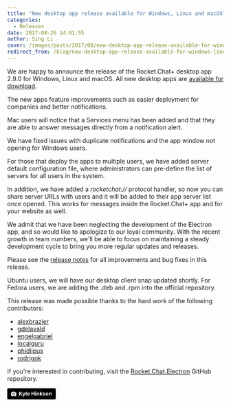 ```yaml
---
title: "New desktop app release available for Windows, Linux and macOS"
categories:
  - Releases
date: 2017-08-26 14:01:55
author: Sing Li
cover: /images/posts/2017/08/new-desktop-app-release-available-for-windows-linux-and-macos/cover-desktop-release.jpg
redirect_from: /blog/new-desktop-app-release-available-for-windows-linux-and-macos
---
```


We are happy to announce the release of the Rocket.Chat+ desktop app 2.9.0 for Windows, Linux and macOS. All new desktop apps are <a href="https://rocket.chat/download">available for download</a>.

The new apps feature improvements such as easier deployment for companies and better notifications.

Mac users will notice that a Services menu has been added and that they are able to answer messages directly from a notification alert.

We have fixed issues with duplicate notifications and the app window not opening for Windows users.

For those that deploy the apps to multiple users, we have added server default configuration file, where administrators can pre-define the list of servers for all users in the system.

In addition, we have added a _rocketchat://_ protocol handler, so now you can share server URLs with users and it will be added to their app server list once opened. This works for messages inside the Rocket.Chat+ app and for your website as well.

We admit that we have been neglecting the development of the Electron app, and so would like to apologize to our loyal community. With the recent growth in team numbers, we'll be able to focus on maintaining a steady development cycle to bring you more regular updates and releases.

Please see the <a href="https://github.com/RocketChat/Rocket.Chat.Electron/releases/tag/2.9.0">release notes</a> for all improvements and bug fixes in this release.

Ubuntu users, we will have our desktop client snap updated shortly. For Fedora users, we are adding the .deb and .rpm into the official repository. 

This release was made possible thanks to the hard work of the following contributors:

*   <a href="https://github.com/alexbrazier">alexbrazier</a>
  
*   <a href="https://github.com/gdelavald">gdelavald</a>   
*   <a href="https://github.com/engelgabriel">engelgabriel</a>    
*  <a href="https://github.com/localguru">localguru</a> 
*  <a href="https://github.com/phidlipus">phidlipus</a> 
*  <a href="https://github.com/rodrigok">rodrigok</a> 

If you're interested in contributing, visit the <a href="https://github.com/RocketChat/Rocket.Chat.Electron">Rocket.Chat.Electron</a> GitHub repository.

<a style="background-color:black;color:white;text-decoration:none;padding:4px 6px;font-family:-apple-system, BlinkMacSystemFont, &quot;San Francisco&quot;, &quot;Helvetica Neue&quot;, Helvetica, Ubuntu, Roboto, Noto, &quot;Segoe UI&quot;, Arial, sans-serif;font-size:12px;font-weight:bold;line-height:1.2;display:inline-block;border-radius:3px;" href="https://unsplash.com/@kajhinkson?utm_medium=referral&amp;utm_campaign=photographer-credit&amp;utm_content=creditBadge" target="_blank" rel="noopener noreferrer" title="Download free do whatever you want high-resolution photos from Kyle Hinkson"><span style="display:inline-block;padding:2px 3px;"><svg xmlns="http://www.w3.org/2000/svg" style="height:12px;width:auto;position:relative;vertical-align:middle;top:-1px;fill:white;" viewBox="0 0 32 32"><title>unsplash-logo</title><path d="M20.8 18.1c0 2.7-2.2 4.8-4.8 4.8s-4.8-2.1-4.8-4.8c0-2.7 2.2-4.8 4.8-4.8 2.7.1 4.8 2.2 4.8 4.8zm11.2-7.4v14.9c0 2.3-1.9 4.3-4.3 4.3h-23.4c-2.4 0-4.3-1.9-4.3-4.3v-15c0-2.3 1.9-4.3 4.3-4.3h3.7l.8-2.3c.4-1.1 1.7-2 2.9-2h8.6c1.2 0 2.5.9 2.9 2l.8 2.4h3.7c2.4 0 4.3 1.9 4.3 4.3zm-8.6 7.5c0-4.1-3.3-7.5-7.5-7.5-4.1 0-7.5 3.4-7.5 7.5s3.3 7.5 7.5 7.5c4.2-.1 7.5-3.4 7.5-7.5z"></path></svg></span><span style="display:inline-block;padding:2px 3px;">Kyle Hinkson</span></a>
